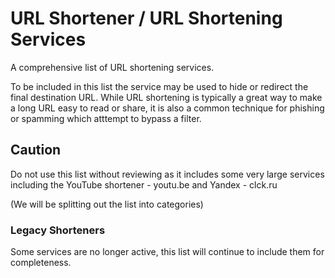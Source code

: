 # URL Shortener / URL Shortening Services
A comprehensive list of URL shortening services.

To be included in this list the service may be used to hide or redirect the final destination URL. While URL shortening is typically a great way to make a long URL easy to read or share, it is also a common technique for phishing or spamming which atttempt to bypass a filter. 

## Caution
Do not use this list without reviewing as it includes some very large services including the YouTube shortener - youtu.be and Yandex - clck.ru

(We will be splitting out the list into categories)

### Legacy Shorteners

Some services are no longer active, this list will continue to include them for completeness. 
